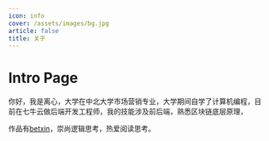 ```yaml
---
icon: info
cover: /assets/images/bg.jpg
article: false
title: 关于
---
```


# Intro Page

你好，我是离心，大学在中北大学市场营销专业，大学期间自学了计算机编程，目前在七牛云做后端开发工程师，我的技能涉及前后端，熟悉区块链底层原理，

作品有[betxin](https://betxin.one)，崇尚逻辑思考，热爱阅读思考。



